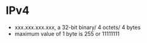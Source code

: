 # IPv4
- xxx.xxx.xxx.xxx, a 32-bit binary/ 4 octets/ 4 bytes
- maximum value of 1 byte is 255 or 11111111